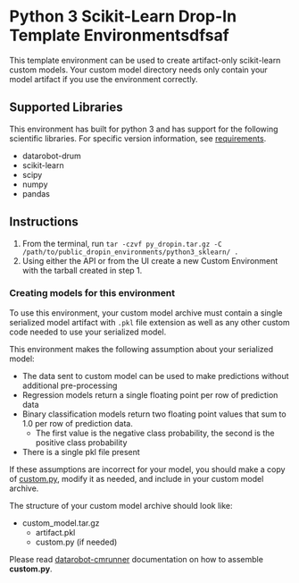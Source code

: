 # Python 3 Scikit-Learn Drop-In Template Environmentsdfsaf

This template environment can be used to create artifact-only scikit-learn custom models.
Your custom model directory needs only contain your model artifact if you use the
environment correctly.

## Supported Libraries

This environment has built for python 3 and has support for the following scientific libraries.
For specific version information, see [requirements](requirements.txt).

- datarobot-drum
- scikit-learn
- scipy
- numpy
- pandas

## Instructions

1. From the terminal, run `tar -czvf py_dropin.tar.gz -C /path/to/public_dropin_environments/python3_sklearn/ .`
2. Using either the API or from the UI create a new Custom Environment with the tarball created
in step 1.

### Creating models for this environment

To use this environment, your custom model archive must contain a single serialized model artifact
with `.pkl` file extension as well as any other custom code needed to use your serialized model.


This environment makes the following assumption about your serialized model:
- The data sent to custom model can be used to make predictions without
additional pre-processing
- Regression models return a single floating point per row of prediction data
- Binary classification models return two floating point values that sum to 1.0 per row of prediction data.
  - The first value is the negative class probability, the second is the positive class probability
- There is a single pkl file present

If these assumptions are incorrect for your model, you should make a copy of [custom.py](https://github.com/datarobot/datarobot-user-models/blob/master/model_templates/python3_sklearn/custom.py), modify it as needed, and include in your custom model archive.

The structure of your custom model archive should look like:

- custom_model.tar.gz
  - artifact.pkl
  - custom.py (if needed)

Please read [datarobot-cmrunner](../../custom_model_runner/README.md) documentation on how to assemble **custom.py**.
